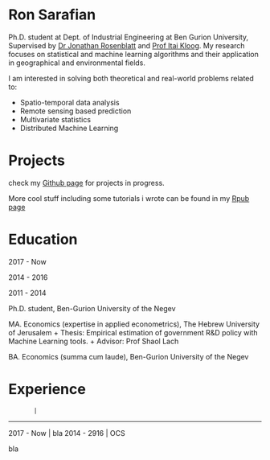 
# Ron Sarafian

Ph.D. student at Dept. of Industrial Engineering at Ben Gurion University, 
Supervised by [Dr Jonathan Rosenblatt](http://www.john-ros.com/) and [Prof Itai Kloog](http://in.bgu.ac.il/en/humsos/geog/Pages/staff/kloog.aspx). 
My research focuses on statistical and machine learning algorithms and their application in geographical and environmental fields.

I am interested in solving both theoretical and real-world problems related to:

- Spatio-temporal data analysis
- Remote sensing based prediction 
- Multivariate statistics
- Distributed Machine Learning


# Projects

check my [Github page](https://github.com/ronsarafian) for projects in progress.

More cool stuff including some tutorials i wrote can be found in my [Rpub page](http://rpubs.com/ronsar)


# Education

<div class="row">
  <div class="col-sm-3">

2017 - Now 

2014 - 2016

2011 - 2014
</div>

  <div class="col-sm-9">

Ph.D. student, Ben-Gurion University of the Negev

MA. Economics (expertise in applied econometrics), The Hebrew University of Jerusalem
    + Thesis: Empirical estimation of government R&D policy with Machine Learning tools.
    + Advisor: Prof Shaol Lach
    
BA. Economics (summa cum laude), Ben-Gurion University of the Negev

</div>



# Experience

           | 
----------- ----------
2017 - Now  | bla
2014 - 2916 | OCS

bla


